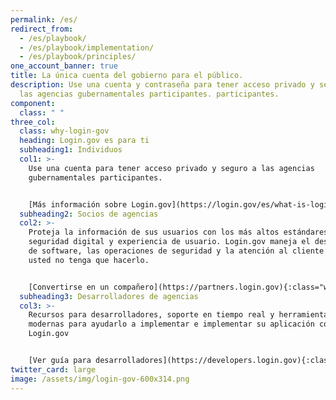 ```yaml
---
permalink: /es/
redirect_from:
  - /es/playbook/
  - /es/playbook/implementation/
  - /es/playbook/principles/
one_account_banner: true
title: La única cuenta del gobierno para el público.
description: Use una cuenta y contraseña para tener acceso privado y seguro a
  las agencias gubernamentales participantes. participantes.
component:
  class: " "
three_col:
  class: why-login-gov
  heading: Login.gov es para ti
  subheading1: Individuos
  col1: >-
    Use una cuenta para tener acceso privado y seguro a las agencias
    gubernamentales participantes.


    [Más información sobre Login.gov](https://login.gov/es/what-is-login/){:class="why-more-info"}
  subheading2: Socios de agencias
  col2: >-
    Proteja la información de sus usuarios con los más altos estándares de
    seguridad digital y experiencia de usuario. Login.gov maneja el desarrollo
    de software, las operaciones de seguridad y la atención al cliente para que
    usted no tenga que hacerlo.


    [Convertirse en un compañero](https://partners.login.gov){:class="why-more-info"}
  subheading3: Desarrolladores de agencias
  col3: >-
    Recursos para desarrolladores, soporte en tiempo real y herramientas
    modernas para ayudarlo a implementar e implementar su aplicación con
    Login.gov


    [Ver guía para desarrolladores](https://developers.login.gov){:class="why-more-info"}
twitter_card: large
image: /assets/img/login-gov-600x314.png
---
```

